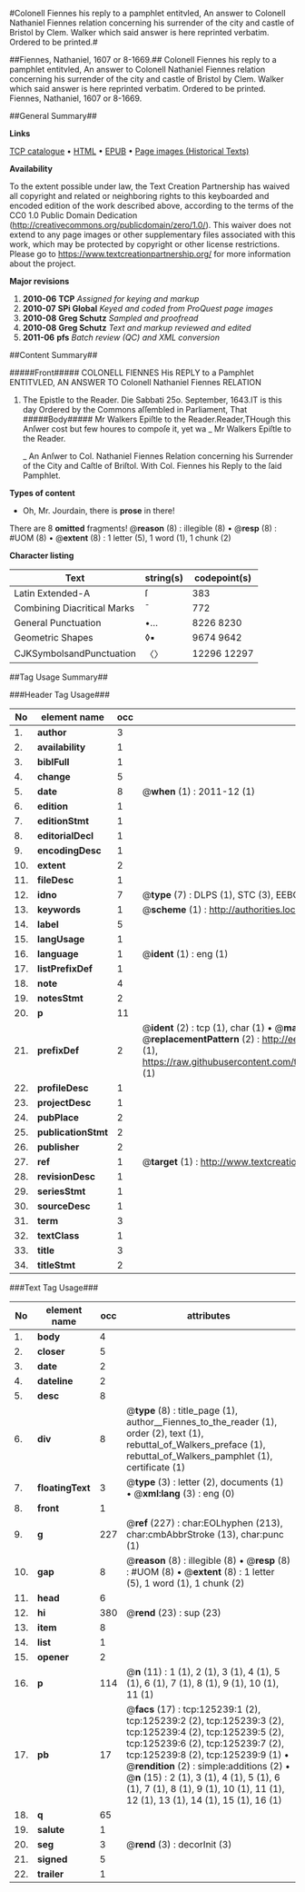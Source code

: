 #Colonell Fiennes his reply to a pamphlet entitvled, An answer to Colonell Nathaniel Fiennes relation concerning his surrender of the city and castle of Bristol by Clem. Walker which said answer is here reprinted verbatim.  Ordered to be printed.#

##Fiennes, Nathaniel, 1607 or 8-1669.##
Colonell Fiennes his reply to a pamphlet entitvled, An answer to Colonell Nathaniel Fiennes relation concerning his surrender of the city and castle of Bristol by Clem. Walker which said answer is here reprinted verbatim.  Ordered to be printed.
Fiennes, Nathaniel, 1607 or 8-1669.

##General Summary##

**Links**

[TCP catalogue](http://www.ota.ox.ac.uk/tcp/)  • 
[HTML](http://tei.it.ox.ac.uk/tcp/Texts-HTML/free/A85/A85271.html)  • 
[EPUB](http://tei.it.ox.ac.uk/tcp/Texts-EPUB/free/A85/A85271.epub) • 
[Page images (Historical Texts)](https://historicaltexts.jisc.ac.uk/eebo-99872793e)

**Availability**

To the extent possible under law, the Text Creation Partnership has waived all copyright and related or neighboring rights to this keyboarded and encoded edition of the work described above, according to the terms of the CC0 1.0 Public Domain Dedication (http://creativecommons.org/publicdomain/zero/1.0/). This waiver does not extend to any page images or other supplementary files associated with this work, which may be protected by copyright or other license restrictions. Please go to https://www.textcreationpartnership.org/ for more information about the project.

**Major revisions**

1. __2010-06__ __TCP__ *Assigned for keying and markup*
1. __2010-07__ __SPi Global__ *Keyed and coded from ProQuest page images*
1. __2010-08__ __Greg Schutz__ *Sampled and proofread*
1. __2010-08__ __Greg Schutz__ *Text and markup reviewed and edited*
1. __2011-06__ __pfs__ *Batch review (QC) and XML conversion*

##Content Summary##

#####Front#####
COLONELL FIENNES His REPLY to a Pamphlet ENTITVLED, AN ANSWER TO Colonell Nathaniel Fiennes RELATION
1. The Epistle to the Reader.
Die Sabbati 25o. September, 1643.IT is this day Ordered by the Commons aſſembled in Parliament, That
#####Body#####
Mr Walkers Epiſtle to the Reader.Reader,THough this Anſwer cost but few houres to compoſe it, yet wa
    _ Mr Walkers Epiſtle to the Reader.

    _ An Anſwer to Col. Nathaniel Fiennes Relation concerning his Surrender of the City and Caſtle of Briſtol. With Col. Fiennes his Reply to the ſaid Pamphlet.

**Types of content**

  * Oh, Mr. Jourdain, there is **prose** in there!

There are 8 **omitted** fragments! 
 @__reason__ (8) : illegible (8)  •  @__resp__ (8) : #UOM (8)  •  @__extent__ (8) : 1 letter (5), 1 word (1), 1 chunk (2)

**Character listing**


|Text|string(s)|codepoint(s)|
|---|---|---|
|Latin Extended-A|ſ|383|
|Combining             Diacritical Marks|̄|772|
|General Punctuation|•…|8226 8230|
|Geometric Shapes|◊▪|9674 9642|
|CJKSymbolsandPunctuation|〈〉|12296 12297|

##Tag Usage Summary##

###Header Tag Usage###

|No|element name|occ|attributes|
|---|---|---|---|
|1.|__author__|3||
|2.|__availability__|1||
|3.|__biblFull__|1||
|4.|__change__|5||
|5.|__date__|8| @__when__ (1) : 2011-12 (1)|
|6.|__edition__|1||
|7.|__editionStmt__|1||
|8.|__editorialDecl__|1||
|9.|__encodingDesc__|1||
|10.|__extent__|2||
|11.|__fileDesc__|1||
|12.|__idno__|7| @__type__ (7) : DLPS (1), STC (3), EEBO-CITATION (1), PROQUEST (1), VID (1)|
|13.|__keywords__|1| @__scheme__ (1) : http://authorities.loc.gov/ (1)|
|14.|__label__|5||
|15.|__langUsage__|1||
|16.|__language__|1| @__ident__ (1) : eng (1)|
|17.|__listPrefixDef__|1||
|18.|__note__|4||
|19.|__notesStmt__|2||
|20.|__p__|11||
|21.|__prefixDef__|2| @__ident__ (2) : tcp (1), char (1)  •  @__matchPattern__ (2) : ([0-9\-]+):([0-9IVX]+) (1), (.+) (1)  •  @__replacementPattern__ (2) : http://eebo.chadwyck.com/downloadtiff?vid=$1&page=$2 (1), https://raw.githubusercontent.com/textcreationpartnership/Texts/master/tcpchars.xml#$1 (1)|
|22.|__profileDesc__|1||
|23.|__projectDesc__|1||
|24.|__pubPlace__|2||
|25.|__publicationStmt__|2||
|26.|__publisher__|2||
|27.|__ref__|1| @__target__ (1) : http://www.textcreationpartnership.org/docs/. (1)|
|28.|__revisionDesc__|1||
|29.|__seriesStmt__|1||
|30.|__sourceDesc__|1||
|31.|__term__|3||
|32.|__textClass__|1||
|33.|__title__|3||
|34.|__titleStmt__|2||


###Text Tag Usage###

|No|element name|occ|attributes|
|---|---|---|---|
|1.|__body__|4||
|2.|__closer__|5||
|3.|__date__|2||
|4.|__dateline__|2||
|5.|__desc__|8||
|6.|__div__|8| @__type__ (8) : title_page (1), author__Fiennes_to_the_reader (1), order (2), text (1), rebuttal_of_Walkers_preface (1), rebuttal_of_Walkers_pamphlet (1), certificate (1)|
|7.|__floatingText__|3| @__type__ (3) : letter (2), documents (1)  •  @__xml:lang__ (3) : eng (0)|
|8.|__front__|1||
|9.|__g__|227| @__ref__ (227) : char:EOLhyphen (213), char:cmbAbbrStroke (13), char:punc (1)|
|10.|__gap__|8| @__reason__ (8) : illegible (8)  •  @__resp__ (8) : #UOM (8)  •  @__extent__ (8) : 1 letter (5), 1 word (1), 1 chunk (2)|
|11.|__head__|6||
|12.|__hi__|380| @__rend__ (23) : sup (23)|
|13.|__item__|8||
|14.|__list__|1||
|15.|__opener__|2||
|16.|__p__|114| @__n__ (11) : 1 (1), 2 (1), 3 (1), 4 (1), 5 (1), 6 (1), 7 (1), 8 (1), 9 (1), 10 (1), 11 (1)|
|17.|__pb__|17| @__facs__ (17) : tcp:125239:1 (2), tcp:125239:2 (2), tcp:125239:3 (2), tcp:125239:4 (2), tcp:125239:5 (2), tcp:125239:6 (2), tcp:125239:7 (2), tcp:125239:8 (2), tcp:125239:9 (1)  •  @__rendition__ (2) : simple:additions (2)  •  @__n__ (15) : 2 (1), 3 (1), 4 (1), 5 (1), 6 (1), 7 (1), 8 (1), 9 (1), 10 (1), 11 (1), 12 (1), 13 (1), 14 (1), 15 (1), 16 (1)|
|18.|__q__|65||
|19.|__salute__|1||
|20.|__seg__|3| @__rend__ (3) : decorInit (3)|
|21.|__signed__|5||
|22.|__trailer__|1||
